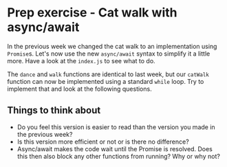 # Prep exercise - Cat walk with async/await

In the previous week we changed the cat walk to an implementation using `Promise`s. Let's now use the new `async/await` syntax to simplify it a little more. Have a look at the `index.js` to see what to do. 

The `dance` and `walk` functions are identical to last week, but our `catWalk` function can now be implemented using a standard `while` loop. Try to implement that and look at the following questions.

## Things to think about

- Do you feel this version is easier to read than the version you made in the previous week?
- Is this version more efficient or not or is there no difference?
- Async/await makes the code wait until the Promise is resolved. Does this then also block any other functions from running? Why or why not?